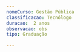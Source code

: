 ```yaml
---
nomeCurso: Gestão Pública 
classificacao: Tecnólogo 
duracao:  2 anos 
observacao: obs
tipo: Graduação 

---
```


